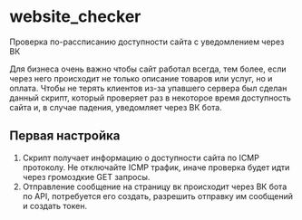# website_checker
Проверка по-рассписанию доступности сайта с уведомлением через ВК

Для бизнеса очень важно чтобы сайт работал всегда, тем более, если через него происходит не только описание товаров или услуг, но и оплата. Чтобы не терять клиентов из-за упавшего сервера был сделан данный скрипт, который проверяет раз в некоторое время доступность сайта и, в случае падения, уведомляет через ВК бота.

## Первая настройка
1. Скрипт получает информацию о доступности сайта по ICMP протоколу. Не отключайте ICMP трафик, иначе проверка будет идти через громоздкие GET запросы.
2. Отправление сообщение на страницу вк происходит через ВК бота по API, потребуется его создать, разрешить отправку им сообщений и создать токен.
